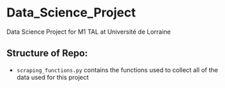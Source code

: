 # Data_Science_Project
Data Science Project for M1 TAL at Université de Lorraine
## Structure of Repo:
- `scraping_functions.py` contains the functions used to collect all of the data used for this project
